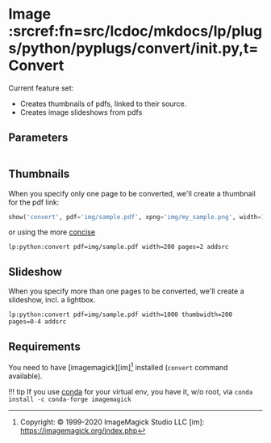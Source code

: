 # Image :srcref:fn=src/lcdoc/mkdocs/lp/plugs/python/pyplugs/convert/__init__.py,t=Convert

Current feature set:

- Creates thumbnails of pdfs, linked to their source.
- Creates image slideshows from pdfs

## Parameters

```python lp mode=show_src delim=convert_defaults dir=src/lcdoc
```

## Thumbnails

When you specify only one page to be converted, we'll create a thumbnail for the pdf link:

```python lp:python addsrc
show('convert', pdf='img/sample.pdf', xpng='img/my_sample.png', width=100) # implicit: pages=0 
```

or using the more [concise](../_tech.md)


`lp:python:convert pdf=img/sample.pdf width=200 pages=2 addsrc`

## Slideshow

When you specify more than one pages to be converted, we'll create a slideshow, incl. a lightbox.


`lp:python:convert pdf=img/sample.pdf width=1000 thumbwidth=200 pages=0-4 addsrc`


## Requirements


You need to have [imagemagick][im][^1] installed (`convert` command available).

!!! tip
    If you use [conda](https://docs.conda.io/en/latest/miniconda.html) for your virtual env, you
    have it, w/o root, via `conda install -c conda-forge imagemagick`

[^1]: Copyright: © 1999-2020 ImageMagick Studio LLC
[im]: https://imagemagick.org/index.php



